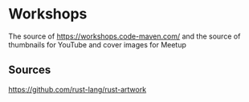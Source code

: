  # Workshops

The source of https://workshops.code-maven.com/
and the source of thumbnails for YouTube and cover images for Meetup


## Sources

https://github.com/rust-lang/rust-artwork
